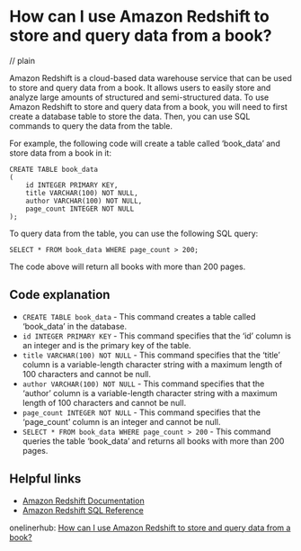 # How can I use Amazon Redshift to store and query data from a book?
// plain

Amazon Redshift is a cloud-based data warehouse service that can be used to store and query data from a book. It allows users to easily store and analyze large amounts of structured and semi-structured data. To use Amazon Redshift to store and query data from a book, you will need to first create a database table to store the data. Then, you can use SQL commands to query the data from the table.

For example, the following code will create a table called ‘book_data’ and store data from a book in it:

```
CREATE TABLE book_data
(
    id INTEGER PRIMARY KEY,
    title VARCHAR(100) NOT NULL,
    author VARCHAR(100) NOT NULL,
    page_count INTEGER NOT NULL
);
```

To query data from the table, you can use the following SQL query:

```
SELECT * FROM book_data WHERE page_count > 200;
```

The code above will return all books with more than 200 pages.

## Code explanation

* `CREATE TABLE book_data` - This command creates a table called ‘book_data’ in the database.
* `id INTEGER PRIMARY KEY` - This command specifies that the ‘id’ column is an integer and is the primary key of the table.
* `title VARCHAR(100) NOT NULL` - This command specifies that the ‘title’ column is a variable-length character string with a maximum length of 100 characters and cannot be null.
* `author VARCHAR(100) NOT NULL` - This command specifies that the ‘author’ column is a variable-length character string with a maximum length of 100 characters and cannot be null.
* `page_count INTEGER NOT NULL` - This command specifies that the ‘page_count’ column is an integer and cannot be null.
* `SELECT * FROM book_data WHERE page_count > 200` - This command queries the table ‘book_data’ and returns all books with more than 200 pages.

## Helpful links
* [Amazon Redshift Documentation](https://docs.aws.amazon.com/redshift/latest/dg/welcome.html)
* [Amazon Redshift SQL Reference](https://docs.aws.amazon.com/redshift/latest/dg/r_SQL_commands.html)

onelinerhub: [How can I use Amazon Redshift to store and query data from a book?](https://onelinerhub.com/amazon-redshift/how-can-i-use-amazon-redshift-to-store-and-query-data-from-a-book)